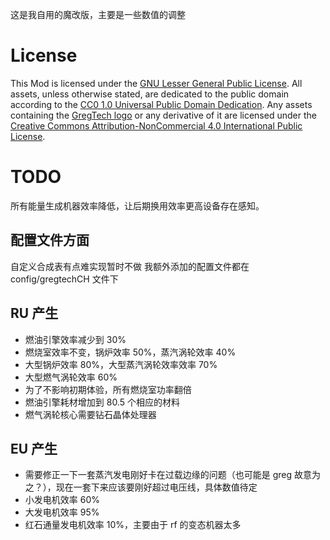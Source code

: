 这是我自用的魔改版，主要是一些数值的调整

# License

This Mod is licensed under the [GNU Lesser General Public License](LICENSE).
All assets, unless otherwise stated, are dedicated to the public domain
according to the [CC0 1.0 Universal Public Domain Dedication](src/main/resources/LICENSE.assets).
Any assets containing the [GregTech logo](src/main/resources/logos) or any
derivative of it are licensed under the
[Creative Commons Attribution-NonCommercial 4.0 International Public License](src/main/resources/LICENSE.logos).

# TODO
所有能量生成机器效率降低，让后期换用效率更高设备存在感知。

## 配置文件方面
自定义合成表有点难实现暂时不做
我额外添加的配置文件都在 config/gregtechCH 文件下

## RU 产生
- 燃油引擎效率减少到 30%
- 燃烧室效率不变，锅炉效率 50%，蒸汽涡轮效率 40%
- 大型锅炉效率 80%，大型蒸汽涡轮效率效率 70%
- 大型燃气涡轮效率 60%
- 为了不影响初期体验，所有燃烧室功率翻倍
- 燃油引擎耗材增加到 80.5 个相应的材料
- 燃气涡轮核心需要钻石晶体处理器

## EU 产生
- 需要修正一下一套蒸汽发电刚好卡在过载边缘的问题（也可能是 greg 故意为之？），现在一套下来应该要刚好超过电压线，具体数值待定
- 小发电机效率 60%
- 大发电机效率 95%
- 红石通量发电机效率 10%，主要由于 rf 的变态机器太多
